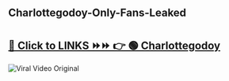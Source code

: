 
 ## Charlottegodoy-Only-Fans-Leaked

# <h2><a href="https://clipsfans.com/Charlottegodoy&ref=git">🔗 Click to LINKS ⏩⏩ 👉 🟢 Charlottegodoy </a></h2>

<a href="https://clipsfans.com/Charlottegodoy&ref=git" rel="nofollow" data-target="animated-image.originalLink"><img src="https://i.ibb.co.com/xMMVF88/686577567.gif" alt="Viral Video Original" style="max-width: 100%; display: inline-block;" data-target="animated-image.originalImage"></a>
